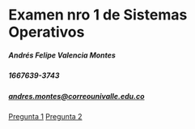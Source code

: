 # Examen nro 1 de Sistemas Operativos

##### Andrés Felipe Valencia Montes
##### 1667639-3743
##### andres.montes@correounivalle.edu.co

[Pregunta 1](Pregunta1)
[Pregunta 2](Pregunta2)
